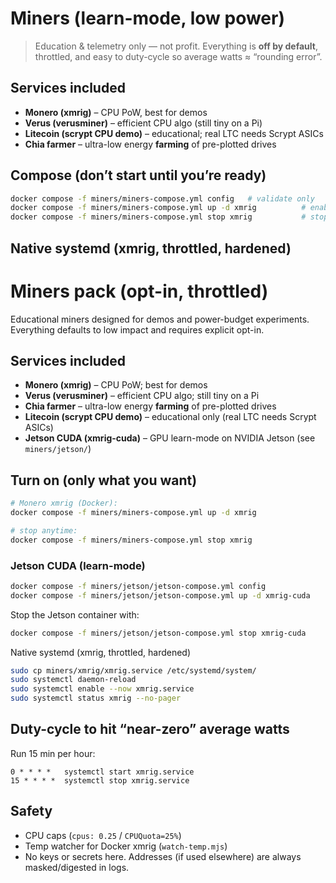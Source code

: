 # Miners (learn-mode, low power)

> Education & telemetry only — not profit. Everything is **off by default**, throttled, and easy to duty-cycle so average watts ≈ “rounding error”.

## Services included
- **Monero (xmrig)** – CPU PoW, best for demos
- **Verus (verusminer)** – efficient CPU algo (still tiny on a Pi)
- **Litecoin (scrypt CPU demo)** – educational; real LTC needs Scrypt ASICs
- **Chia farmer** – ultra-low energy **farming** of pre-plotted drives

## Compose (don’t start until you’re ready)
```bash
docker compose -f miners/miners-compose.yml config   # validate only
docker compose -f miners/miners-compose.yml up -d xmrig          # enable xmrig (example)
docker compose -f miners/miners-compose.yml stop xmrig           # stop
```

## Native systemd (xmrig, throttled, hardened)
# Miners pack (opt-in, throttled)

Educational miners designed for demos and power-budget experiments. Everything defaults to low impact and requires explicit opt-in.

## Services included
- **Monero (xmrig)** – CPU PoW; best for demos
- **Verus (verusminer)** – efficient CPU algo; still tiny on a Pi
- **Chia farmer** – ultra-low energy **farming** of pre-plotted drives
- **Litecoin (scrypt CPU demo)** – educational only (real LTC needs Scrypt ASICs)
- **Jetson CUDA (xmrig-cuda)** – GPU learn-mode on NVIDIA Jetson (see `miners/jetson/`)

## Turn on (only what you want)
```bash
# Monero xmrig (Docker):
docker compose -f miners/miners-compose.yml up -d xmrig

# stop anytime:
docker compose -f miners/miners-compose.yml stop xmrig
```

### Jetson CUDA (learn-mode)
```bash
docker compose -f miners/jetson/jetson-compose.yml config
docker compose -f miners/jetson/jetson-compose.yml up -d xmrig-cuda
```
Stop the Jetson container with:
```bash
docker compose -f miners/jetson/jetson-compose.yml stop xmrig-cuda
```

Native systemd (xmrig, throttled, hardened)

```bash
sudo cp miners/xmrig/xmrig.service /etc/systemd/system/
sudo systemctl daemon-reload
sudo systemctl enable --now xmrig.service
sudo systemctl status xmrig --no-pager
```

## Duty-cycle to hit “near-zero” average watts
Run 15 min per hour:
```
0 * * * *   systemctl start xmrig.service
15 * * * *  systemctl stop xmrig.service
```

## Safety
- CPU caps (`cpus: 0.25` / `CPUQuota=25%`)
- Temp watcher for Docker xmrig (`watch-temp.mjs`)
- No keys or secrets here. Addresses (if used elsewhere) are always masked/digested in logs.
